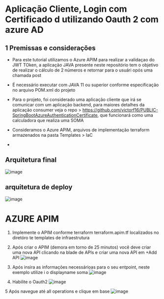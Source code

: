 # Aplicação Cliente, Login com Certificado d utilizando Oauth 2 com azure AD #

## 1 Premissas e considerações

 * Para este tutorial utilizamos o Azure APIM para realizar a validaçao do JWT TOken, a aplicação JAVA presente neste repositório tem o objetivo de realizar o cálculo de 2 números e retornar para o usuári opós uma chamada post

 * É necessário executar com JAVA 11 ou superior conforme especificação no arquivo POM.xml do projeto

 * Para o projeto, foi considerado uma aplicação cliente que irá se comunicar com um aplicação backend, para maiores detalhes da aplicação consumer veja o repo > https://github.com/victorf16/PUBLIC-SpringBootAzureAuthenticationCertificate, que funcionará como uma calculadora que realiza uma SOMA
  
 * Consideramos o Azure APIM, arquivos de implementação terraform armazenados na pasta Templates > IaC

 * 
## Arquitetura final

![image](https://github.com/victorf16/PUBLIC-SpringBootAzureAuthenticationCertificate-/assets/28166733/f4d87fab-ab47-40b3-a6e3-680b58e3ed1c)

## arquitetura de deploy

![image](https://github.com/victorf16/PUBLIC-SpringBootAzureAuthenticationCertificateProvider/assets/28166733/0128246e-f550-4f4b-b4e6-21b756f39b03)

# AZURE APIM
1. Implemente o APIM conforme terraform terraform.apim.tf localizados no diretóro te templates de infraestrutura
2. Após criar o APIM (demora em torno de 25 minutos) você deve criar uma nova API clicando na blade de APIs e criar uma nova API em +Add API ![image](https://github.com/victorf16/PUBLIC-SpringBootAzureAuthenticationCertificateProvider/assets/28166733/74eb6831-ecf0-458a-b8a9-3df010268900)

3. Após insira as informações necessárioas para o seu entpoint, neste exemplo utilize i o displayname soma
 ![image](https://github.com/victorf16/PUBLIC-SpringBootAzureAuthenticationCertificateProvider/assets/28166733/cc8d2fc2-07aa-452d-91e7-47d2e1c09875)


4. Habilite o Oauth2
![image](https://github.com/victorf16/PUBLIC-SpringBootAzureAuthenticationCertificateProvider/assets/28166733/e53af5cd-91c8-44ab-9884-e1059f7e2c56)

5 Após navegue até all operations e clique em base 
![image](https://github.com/victorf16/PUBLIC-SpringBootAzureAuthenticationCertificateProvider/assets/28166733/1fa7a428-b292-4f31-bdb1-27ea8b540b4c)
